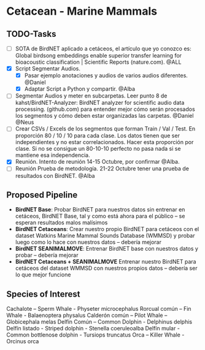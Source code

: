# Cetacean - Marine Mammals

## TODO-Tasks

- [ ] SOTA de BirdNET aplicado a cetáceos, el artículo que yo conozco es: Global birdsong embeddings enable superior transfer learning for bioacoustic classification | Scientific Reports (nature.com). @ALL
- [x] Script Segmentar Audios.
    - [x] Pasar ejemplo anotaciones y audios de varios audios diferentes. @Daniel
    - [x] Adaptar Script a Python y compartir. @Alba
- [ ] Segmentar Audios y meter en subcarpetas. Leer punto 8 de kahst/BirdNET-Analyzer: BirdNET analyzer for scientific audio data processing. (github.com) para entender mejor cómo serán procesados los segmentos y cómo deben estar organizadas las carpetas. @Daniel @Neus 
- [ ] Crear CSVs / Excels de los segmentos que forman Train / Val / Test. En proporción 80 / 10 / 10 para cada clase. Los datos tienen que ser independientes y no estar correlacionados. Hacer esta proporción por clase. Si no se consigue un 80-10-10 perfecto no pasa nada si se mantiene esa independencia.
- [x] Reunión. Intento de reunión 14-15 Octubre, por confirmar @Alba.
- [ ] Reunión Prueba de metodología. 21-22 Octubre tener una prueba de resultados con BirdNET. @Alba

## Proposed Pipeline

- **BirdNET Base**: Probar BirdNET para nuestros datos sin entrenar en cetáceos, BirdNET Base, tal y como está ahora para el público – se esperan resultados malos malísimos
- **BirdNET Cetaceans**: Crear nuestro propio BirdNET para cetáceos con el dataset Watkins Marine Mammal Sounds Database (WMMSD) y probar luego como lo hace con nuestros datos – debería mejorar
- **BirdNET SEANIMALMOVE**: Entrenar BirdNET base con nuestros datos y probar – debería mejorar
- **BirdNET Cetaceans + SEANIMALMOVE** Entrenar nuestro BirdNET para cetáceos del dataset WMMSD con nuestros propios datos – debería ser lo que mejor funcione

## Species of Interest
Cachalote – Sperm Whale - Physeter microcephalus
Rorcual común – Fin Whale - Balaenoptera physalus
Calderón común – Pilot Whale – Globicephala melas
Delfín Común – Common Dolphin - Delphinus delphis
Delfín listado - Striped dolphin - Stenella coeruleoalba
Delfín mular - Common bottlenose dolphin - Tursiops truncatus
Orca – Killer Whale - Orcinus orca
